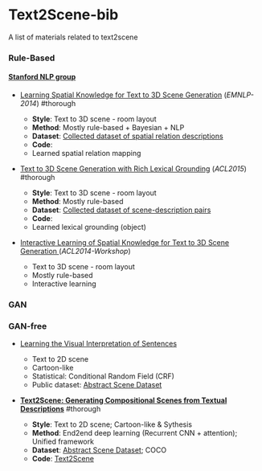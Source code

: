 # Text2Scene-bib
A list of materials related to text2scene

### Rule-Based

#### [Stanford NLP group](https://nlp.stanford.edu/projects/text2scene.shtml)
* [Learning Spatial Knowledge for Text to 3D Scene Generation](Text23DSence-LearningSpatialKnowledge.pdf) (*EMNLP-2014*) #thorough
  - **Style**: Text to 3D scene - room layout
  - **Method**: Mostly rule-based + Bayesian + NLP
  - **Dataset**: [Collected dataset of spatial relation descriptions](http://downloads.cs.stanford.edu/nlp/data/text2scene.shtml#lexground-acl2015)
  - **Code**:
  - Learned spatial relation mapping

* [Text to 3D Scene Generation with Rich Lexical Grounding](Textto3DSceneGenerationwithRichLexicalGrounding.pdf) (*ACL2015*) #thorough
  - **Style**: Text to 3D scene - room layout
  - **Method**: Mostly rule-based
  - **Dataset**: [Collected dataset of scene-description pairs](http://downloads.cs.stanford.edu/nlp/data/text2scene.shtml#lexground-acl2015)
  - **Code**:
  - Learned lexical grounding (object)

* [Interactive Learning of Spatial Knowledge for Text to 3D Scene Generation
](InteractiveLearningofSpatialKnowledgeforTextto3DSceneGeneration.pdf) (*ACL2014-Workshop*)
  - Text to 3D scene - room layout
  - Mostly rule-based
  - Interactive learning

### GAN

### GAN-free
* [Learning the Visual Interpretation of Sentences](LearningVisualInterpretationofSentences.pdf)
  - Text to 2D scene
  - Cartoon-like
  - Statistical: Conditional Random Field (CRF)
  - Public dataset: [Abstract Scene Dataset](https://vision.ece.vt.edu/clipart/)

* **[Text2Scene: Generating Compositional Scenes from Textual Descriptions](Text2Scene.pdf)** #thorough
  - **Style**: Text to 2D scene; Cartoon-like & Sythesis
  - **Method**: End2end deep learning (Recurrent CNN + attention); Unified framework
  - **Dataset**: [Abstract Scene Dataset](https://vision.ece.vt.edu/clipart/); COCO
  - **Code**: [Text2Scene](https://github.com/uvavision/Text2Scene)
  
